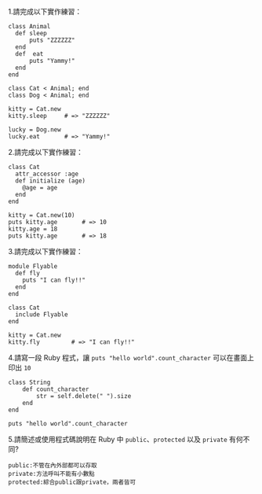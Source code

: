 1.請完成以下實作練習：

```
class Animal
  def sleep
      puts "ZZZZZZ"
  end
  def  eat
      puts "Yammy!"
  end
end

class Cat < Animal; end
class Dog < Animal; end

kitty = Cat.new
kitty.sleep     # => "ZZZZZZ"

lucky = Dog.new
lucky.eat       # => "Yammy!"
```

2.請完成以下實作練習：

```
class Cat
  attr_accessor :age
  def initialize (age)
    @age = age
  end
end

kitty = Cat.new(10)
puts kitty.age       # => 10
kitty.age = 18
puts kitty.age       # => 18
```

3.請完成以下實作練習：

```
module Flyable
  def fly
    puts "I can fly!!"
  end
end

class Cat
  include Flyable
end

kitty = Cat.new
kitty.fly         # => "I can fly!!"
```

4.請寫一段 Ruby 程式，讓 `puts "hello world".count_character` 可以在畫面上印出 `10`

```
class String
    def count_character
        str = self.delete(" ").size
    end
end

puts "hello world".count_character
```

5.請簡述或使用程式碼說明在 Ruby 中 `public`、`protected` 以及 `private` 有何不同?

```
public:不管在內外部都可以存取
private:方法呼叫不能有小數點
protected:綜合public跟private，兩者皆可
```
